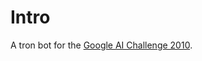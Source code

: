 Intro
=====

A tron bot for the [Google AI Challenge 2010](http://en.wikipedia.org/wiki/AI_Challenge).



